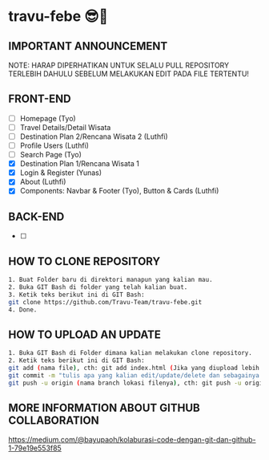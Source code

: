 # travu-febe 😎🦾
## IMPORTANT ANNOUNCEMENT
NOTE: HARAP DIPERHATIKAN UNTUK SELALU PULL REPOSITORY TERLEBIH DAHULU SEBELUM MELAKUKAN EDIT PADA FILE TERTENTU!

## FRONT-END
- [ ] Homepage (Tyo)
- [ ] Travel Details/Detail Wisata
- [ ] Destination Plan 2/Rencana Wisata 2 (Luthfi)
- [ ] Profile Users (Luthfi)
- [ ] Search Page (Tyo)
- [x] Destination Plan 1/Rencana Wisata 1
- [x] Login & Register (Yunas)
- [x] About (Luthfi)
- [x] Components: Navbar & Footer (Tyo), Button & Cards (Luthfi)

## BACK-END
- [ ] 

## HOW TO CLONE REPOSITORY

```bash
1. Buat Folder baru di direktori manapun yang kalian mau.
2. Buka GIT Bash di folder yang telah kalian buat.
3. Ketik teks berikut ini di GIT Bash:
git clone https://github.com/Travu-Team/travu-febe.git
4. Done.
```

## HOW TO UPLOAD AN UPDATE

```bash
1. Buka GIT Bash di Folder dimana kalian melakukan clone repository.
2. Ketik teks berikut ini di GIT Bash:
git add (nama file), cth: git add index.html (Jika yang diupload lebih dari satu file, gunakan: git add garuda.php terbang.css de_el_el.html)
git commit -m "tulis apa yang kalian edit/update/delete dan sebagainya (NAMA KALIAN)" cth: git commit -m "edit file footer (Joko)"
git push -u origin (nama branch lokasi filenya), cth: git push -u origin main atau git push -u origin homepage
```

## MORE INFORMATION ABOUT GITHUB COLLABORATION

https://medium.com/@bayupaoh/kolaburasi-code-dengan-git-dan-github-1-79e19e553f85
